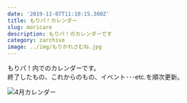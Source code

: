 ```yaml
---
date: '2019-11-07T11:10:15.300Z'
title: もりパ！カレンダー
slug: moricare
description: もりパ！のカレンダーです
category: zarchive
image: ../img/もりかれさむね.jpg
---
```

もりパ！内でのカレンダーです。\
終了したもの、これからのもの、イベント･･･etc.を順次更新。

![](/img/中身あり　4月もりぱカレンダー.jpg "4月カレンダー")
